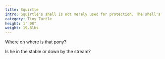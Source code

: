 ```yaml
---
title: Squirtle
intro: Squirtle's shell is not merely used for protection. The shell's rounded shape and the grooves on its surface help minimize resistance in water, enabling this Pokémon to swim at high speeds. 
category: Tiny Turtle
height: 1' 08"
weight: 19.8lbs
---
```

<p>Where oh where is that pony?</p>
<!-- endexcerpt -->
<p>Is he in the stable or down by the stream?</p>